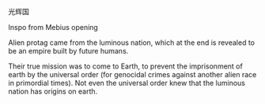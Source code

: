 光辉国

Inspo from Mebius opening

Alien protag came from the luminous nation, which at the end is revealed to be an empire built by future humans. 

Their true mission was to come to Earth, to prevent the imprisonment of earth by the universal order (for genocidal crimes against another alien race in primordial times). Not even the universal order knew that the luminous nation has origins on earth. 

